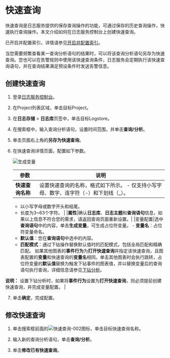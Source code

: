 # 快速查询

快速查询是日志服务提供的保存查询操作的功能，可通过保存的历史查询操作，快速执行查询操作。本文介绍如何在日志服务控制台上创建快速查询。

已开启并配置索引，详情请参见[开启并配置索引](/cn.zh-CN/查询与分析/开启并配置索引.md)。

当您需要频繁查看某一查询分析语句的结果时，可以将该查询分析语句另存为快速查询。您也可以在告警规则中使用该快速查询条件，日志服务会定期执行该快速查询语句，并在查询结果满足预设条件时发送告警信息。

## 创建快速查询

1.  登录[日志服务控制台](https://sls.console.aliyun.com)。

2.  在Project列表区域，单击目标Project。

3.  在**日志存储** \> **日志库**页签中，单击目标Logstore。

4.  在搜索框中，输入查询分析语句，设置时间范围，并单击**查询/分析**。

5.  单击页面右上角的**另存为快速查询**。

6.  在快速查询详情页面，配置如下参数。

    ![生成变量](https://static-aliyun-doc.oss-cn-hangzhou.aliyuncs.com/assets/img/zh-CN/1140559951/p10770.png)

    |参数|说明|
    |--|--|
    |**快速查询名称**|设置快速查询的名称，格式如下所示。     -   仅支持小写字母、数字、连字符（-）和下划线（\_）。
    -   以小写字母或数字开头和结尾。
    -   长度为3~63个字符。 |
    |**属性**|确认**日志库**、**日志主题**和**查询语句**信息，如果以上信息不符合您的需求，请返回查询页面重新设置。|
    |变量配置|选中**查询语句**中的内容，单击**生成变量**，可生成占位符变量。     -   **变量名**：占位符变量命名。
    -   **默认值**：您在**查询语句**中选中的内容。
    -   **匹配模式**：通过下钻操作替换默认值时的匹配模式，包括全局匹配和精确匹配。
 如果其他图表的**事件行为**为**打开快速查询**并指定该快速查询，且图表配置的**变量**和快速查询的**变量名**相同。单击其他图表时会执行跳转，占位符变量的**默认值**替换为触发下钻事件的图表值，并以替换变量后的查询语句执行查询，详细信息请参见[下钻分析](/cn.zh-CN/可视化与告警/仪表盘/下钻分析.md)。

 **说明：** 设置下钻分析时，如果将**事件行为**设置为**打开快速查询**，则必须提前创建快速查询，并完成变量配置。 |

7.  单击**确定**，完成配置。


## 修改快速查询

1.  单击搜索框前面的![快速查询-002](https://static-aliyun-doc.oss-cn-hangzhou.aliyuncs.com/assets/img/zh-CN/1140559951/p103650.png)图标，单击目标快速查询名称。

2.  输入新的查询分析语句，单击**查询/分析**。

3.  单击**修改已有快速查询**。


